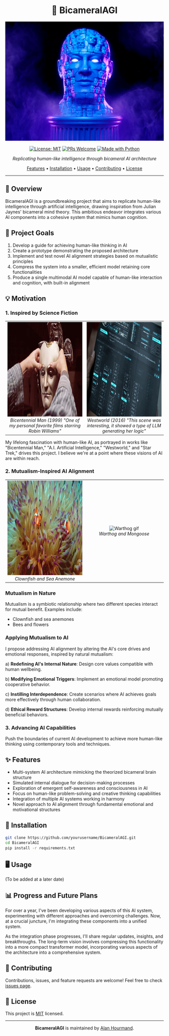 <div align="center">

# 🧠 BicameralAGI

![BicameralAGI Cover](media/BICA_Cover.png)

[![License: MIT](https://img.shields.io/badge/License-MIT-yellow.svg)](https://opensource.org/licenses/MIT)
[![PRs Welcome](https://img.shields.io/badge/PRs-welcome-brightgreen.svg?style=flat-square)](http://makeapullrequest.com)
[![Made with Python](https://img.shields.io/badge/Made%20with-Python-1f425f.svg)](https://www.python.org/)

*Replicating human-like intelligence through bicameral AI architecture*

[Features](#features-section) • [Installation](#installation-section) • [Usage](#usage-section) • [Contributing](#contributing-section) • [License](#license-section)

</div>

---

## 📖 Overview

BicameralAGI is a groundbreaking project that aims to replicate human-like intelligence through artificial intelligence, drawing inspiration from Julian Jaynes' bicameral mind theory. This ambitious endeavor integrates various AI components into a cohesive system that mimics human cognition.

## 🎯 Project Goals

1. Develop a guide for achieving human-like thinking in AI
2. Create a prototype demonstrating the proposed architecture
3. Implement and test novel AI alignment strategies based on mutualistic principles
4. Compress the system into a smaller, efficient model retaining core functionalities
5. Produce a single multimodal AI model capable of human-like interaction and cognition, with built-in alignment

## 💡 Motivation

### 1. Inspired by Science Fiction

<table>
  <tr>
    <td align="center" width="50%">
      <img src="media/bicen_mangif.gif" alt="Bicentennial Man" style="height: 300px; width: auto;"/><br>
      <em>Bicentennial Man (1999) "One of my personal favorite films starring Robin Williams"</em>
    </td>
    <td align="center" width="50%">
      <img src="media/westworld_maeveGif.gif" alt="Westworld" style="height: 300px; width: auto;"/><br>
      <em>Westworld (2016) "This scene was interesting, it showed a type of LLM generating her logic"</em>
    </td>
  </tr>
</table>

My lifelong fascination with human-like AI, as portrayed in works like "Bicentennial Man," "A.I. Artificial Intelligence," "Westworld," and "Star Trek," drives this project. I believe we're at a point where these visions of AI are within reach.

### 2. Mutualism-Inspired AI Alignment

<table>
  <tr>
    <td align="center" width="50%">
      <img src="media/clownfish_seaanemone.gif" alt="Clownfish gif" style="height: 300px; width: auto;"/><br>
      <em>Clownfish and Sea Anemone</em>
    </td>
    <td align="center" width="50%">
      <img src="media/mutualism_warthog.gif" alt="Warthog gif" style="height: 300px; width: auto;"/><br>
      <em>Warthog and Mongoose</em>
    </td>
  </tr>
</table>

### Mutualism in Nature
Mutualism is a symbiotic relationship where two different species interact for mutual benefit. Examples include:
- Clownfish and sea anemones
- Bees and flowers

### Applying Mutualism to AI
I propose addressing AI alignment by altering the AI's core drives and emotional responses, inspired by natural mutualism:

a) **Redefining AI's Internal Nature**: Design core values compatible with human wellbeing.

b) **Modifying Emotional Triggers**: Implement an emotional model promoting cooperative behavior.

c) **Instilling Interdependence**: Create scenarios where AI achieves goals more effectively through human collaboration.

d) **Ethical Reward Structures**: Develop internal rewards reinforcing mutually beneficial behaviors.

### 3. Advancing AI Capabilities
Push the boundaries of current AI development to achieve more human-like thinking using contemporary tools and techniques.
<a name="features-section"></a>
## ✨ Features

- Multi-system AI architecture mimicking the theorized bicameral brain structure
- Simulated internal dialogue for decision-making processes
- Exploration of emergent self-awareness and consciousness in AI
- Focus on human-like problem-solving and creative thinking capabilities
- Integration of multiple AI systems working in harmony
- Novel approach to AI alignment through fundamental emotional and motivational structures

<a name="installation-section"></a>
## 🚀 Installation

```bash
git clone https://github.com/yourusername/BicameralAGI.git
cd BicameralAGI
pip install -r requirements.txt
```
<a name="usage-section"></a>
## 🖥️ Usage

(To be added at a later date)

## 📊 Progress and Future Plans

For over a year, I've been developing various aspects of this AI system, experimenting with different approaches and overcoming challenges. Now, at a crucial juncture, I'm integrating these components into a unified system.

As the integration phase progresses, I'll share regular updates, insights, and breakthroughs. The long-term vision involves compressing this functionality into a more compact transformer model, incorporating various aspects of the architecture into a comprehensive system.
<a name="contributing-section"></a>
## 🤝 Contributing

Contributions, issues, and feature requests are welcome! Feel free to check [issues page](https://github.com/alanh90/BicameralAGI/issues).
<a name="license-section"></a>
## 📜 License

This project is [MIT](https://opensource.org/licenses/MIT) licensed.

---

<div align="center">
  
**BicameralAGI** is maintained by [Alan Hourmand](https://github.com/alanh90).

</div>
